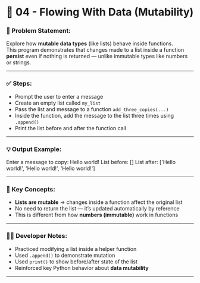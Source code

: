 # 🔄 04 - Flowing With Data (Mutability)

### 📌 Problem Statement:
Explore how **mutable data types** (like lists) behave inside functions.  
This program demonstrates that changes made to a list inside a function **persist** even if nothing is returned — unlike immutable types like numbers or strings.

---

### ✅ Steps:
- Prompt the user to enter a message
- Create an empty list called `my_list`
- Pass the list and message to a function `add_three_copies(...)`
- Inside the function, add the message to the list three times using `.append()`
- Print the list before and after the function call

---

### 💡 Output Example:

Enter a message to copy: Hello world! List before: [] List after: ['Hello world!', 'Hello world!', 'Hello world!']


---

### 🧠 Key Concepts:
- **Lists are mutable** → changes inside a function affect the original list  
- No need to return the list — it’s updated automatically by reference  
- This is different from how **numbers (immutable)** work in functions

---

### 👨‍💻 Developer Notes:
- Practiced modifying a list inside a helper function  
- Used `.append()` to demonstrate mutation  
- Used `print()` to show before/after state of the list  
- Reinforced key Python behavior about **data mutability**

---
